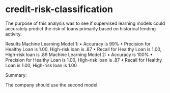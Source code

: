 # credit-risk-classification

The purpose of this analysis was to see if supervised learning models could accurately predict the risk of loans primarily based on historical lending activity.

Results
Machine Learning Model 1:
•	Accuracy is 99%
•	Precision for Healthy Loan is 1.00, High-risk loan is .87
•	Recall for Healthy Loan is 1.00, High-risk loan is .89
Machine Learning Model 2:
•	Accuracy is 100%
•	Precision for Healthy Loan is 1.00, High-risk loan is .87
•	Recall for Healthy Loan is 1.00, High-risk loan is 1.00


Summary:

The company should use the second model. 
